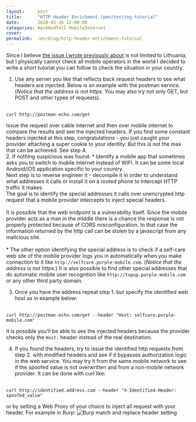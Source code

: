 ```yaml
---
layout:     post
title:      "HTTP Header Enrichment (pen)testing tutorial"
date:       2020-05-26 12:00:00
categories: HackAndTell MobileInternet
cover:      
permalink:  /en/blog/http-header-enrichment-tutorial
---
```

Since I believe [the issue I wrote previously about](https://jarlob.github.io/en/blog/mobile-data-leak) is not limited to Lithuania, but I physically cannot check all mobile operators in the world I decided to write a short tutorial you can follow to check the situation in your country.

1. Use any server you like that reflects back request headers to see what headers are injected. Below is an example with the postman service. (*Notice that the address is not https.* You may also try not only GET, but POST and other types of requests).<br/><br/>
```
curl http://postman-echo.com/get
```
Issue the request over cable internet and then over mobile internet to compare the results and see the injected headers. If you find some constant headers injected at this step, congratulations - you just caught your provider attaching a super cookie to your identity. But this is not the max that can be achieved. See step 4.  
2. If nothing suspicious was found:
    * Identify a mobile app that sometimes asks you to switch to mobile internet instead of WIFI. It can be some local Android/iOS application specific to your country.  
Next step is to reverse engineer it - decompile it in order to understand what addresses it calls or install it on a rooted phone to intercept HTTP traffic it makes.  
The goal is to identify the special addresses it calls over unencrypted http request that a mobile provider intercepts to inject special headers.<br/><br/>
It is possible that the web endpoint is a vulnerability itself. Since the mobile provider acts as a man in the middle there is a chance the response is not properly protected because of CORS misconfiguration. In that case the information returned by the http call can be stolen by a javascript from any malicious site.<br/><br/>
    * The other option identifying the special address is to check if a self-care web site of the mobile provider logs you in automatically when you make connection to it like `http://selfcare.purple-mobile.com`. (*Notice that the address is not https.*) It is also possible to find other special addresses that do automatic mobile user recognition like `http://topup.purple-mobile.com` or any other third party domain.

3. Once you have the address repeat step 1. but specify the identified web host as in example below:<br/><br/>
```
curl http://postman-echo.com/get --header "Host: selfcare.purple-mobile.com"
```
It is possible you'll be able to see the injected headers because the provider checks only the `Host:` header instead of the real destination.

4. If you found the headers, try to issue the identified http requests from step 2. with modified headers and see if it bypasses authorization logic in the web service. You may try it from the same mobile network to see if the spoofed value is not overwritten and from a non-mobile network provider. It can be done with curl like:<br/><br/>
```
curl http://identified.address.com --header "X-Identified-Header: spoofed_value"
```
or by setting a Web Proxy of your choice to inject all request with your header. For example in Burp:
![Burp match and replace header setting](burp_header_inject.png)
